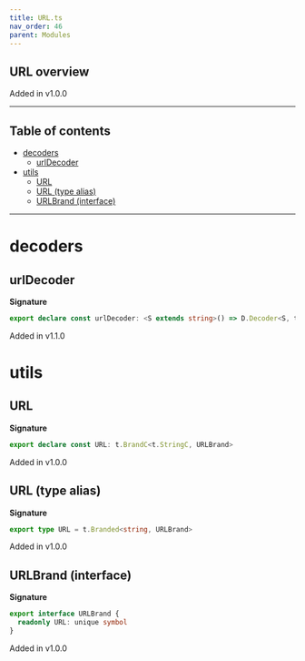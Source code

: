 ```yaml
---
title: URL.ts
nav_order: 46
parent: Modules
---
```


## URL overview

Added in v1.0.0

---

<h2 class="text-delta">Table of contents</h2>

- [decoders](#decoders)
  - [urlDecoder](#urldecoder)
- [utils](#utils)
  - [URL](#url)
  - [URL (type alias)](#url-type-alias)
  - [URLBrand (interface)](#urlbrand-interface)

---

# decoders

## urlDecoder

**Signature**

```ts
export declare const urlDecoder: <S extends string>() => D.Decoder<S, t.Branded<S, URLBrand>>
```

Added in v1.1.0

# utils

## URL

**Signature**

```ts
export declare const URL: t.BrandC<t.StringC, URLBrand>
```

Added in v1.0.0

## URL (type alias)

**Signature**

```ts
export type URL = t.Branded<string, URLBrand>
```

Added in v1.0.0

## URLBrand (interface)

**Signature**

```ts
export interface URLBrand {
  readonly URL: unique symbol
}
```

Added in v1.0.0
